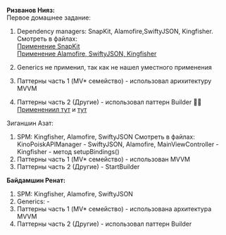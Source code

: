 **Ризванов Нияз:**  
Первое домашнее задание:
1. Dependency managers: SnapKit, Alamofire,SwiftyJSON, Kingfisher.  
 Смотреть в файлах:     
 [Применение SnapKit](./FilmHub_IOS_HW/FilmHub_IOS_HW/ProfilePage/MainProfileScreen/ProfileView.swift)  
 [Применение Alamofire, SwiftyJSON, Kingfisher](./FilmHub_IOS_HW/FilmHub_IOS_HW/Services/ProfileAPIManager.swift)

2. Generics не применил, так как не нашел уместного применения 
3. Паттерны часть 1 (MV* семейство) - использовал арихитектуру MVVM
4. Паттерны часть 2 (Другие) - использовал паттерн Builder 👷🏻   
[Применениил тут](./FilmHub_IOS_HW/FilmHub_IOS_HW/Helpers/Views/StarsBuilder.swift) и [тут](./FilmHub_IOS_HW/FilmHub_IOS_HW/Helpers/Views/MainUsersInfoSVBuilder.swift)



Зиганшин Азат:
1. SPM: Kingfisher, Alamofire, SwiftyJSON
  Смотреть в файлах:
  KinoPoiskAPIManager - SwiftyJSON, Alamofire,
  MainViewController - Kingfisher - метод setupBindings() 
2. Паттерны часть 1 (MV* семейство)  - использован MVVM
3. Паттерны часть 2 (Другие) - StartBuilder


**Байдамшин Ренат:**

1. SPM: Kingfisher, Alamofire, SwiftyJSON
2. Generics: -
3. Паттерны часть 1 (MV* семейство)  - использована архитектура MVVM
4.  Паттерны часть 2 (Другие) - использовал паттерн Builder
